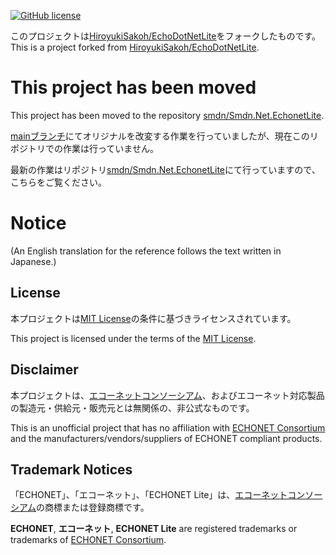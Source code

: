 [![GitHub license](https://img.shields.io/github/license/smdn/Smdn.Net.EchonetLite)](https://github.com/smdn/Smdn.Net.EchonetLite/blob/main/LICENSE.txt)

このプロジェクトは[HiroyukiSakoh/EchoDotNetLite](https://github.com/HiroyukiSakoh/EchoDotNetLite)をフォークしたものです。　This is a project forked from [HiroyukiSakoh/EchoDotNetLite](https://github.com/HiroyukiSakoh/EchoDotNetLite).

# This project has been moved
This project has been moved to the repository [smdn/Smdn.Net.EchonetLite](https://github.com/smdn/Smdn.Net.EchonetLite/).

[mainブランチ](https://github.com/smdn/EchoDotNetLite/tree/main)にてオリジナルを改変する作業を行っていましたが、現在このリポジトリでの作業は行っていません。

最新の作業はリポジトリ[smdn/Smdn.Net.EchonetLite](https://github.com/smdn/Smdn.Net.EchonetLite/)にて行っていますので、こちらをご覧ください。

# Notice
(An English translation for the reference follows the text written in Japanese.)

## License
本プロジェクトは[MIT License](./LICENSE.txt)の条件に基づきライセンスされています。

This project is licensed under the terms of the [MIT License](./LICENSE.txt).

## Disclaimer
本プロジェクトは、[エコーネットコンソーシアム](https://echonet.jp/organization/)、およびエコーネット対応製品の製造元・供給元・販売元とは無関係の、非公式なものです。

This is an unofficial project that has no affiliation with [ECHONET Consortium](https://echonet.jp/organization_en/) and the manufacturers/vendors/suppliers of ECHONET compliant products.

## Trademark Notices
「ECHONET」、「エコーネット」、「ECHONET Lite」は、[エコーネットコンソーシアム](https://echonet.jp/organization/)の商標または登録商標です。

**ECHONET**, **エコーネット**, **ECHONET Lite** are registered trademarks or trademarks of [ECHONET Consortium](https://echonet.jp/organization_en/).
